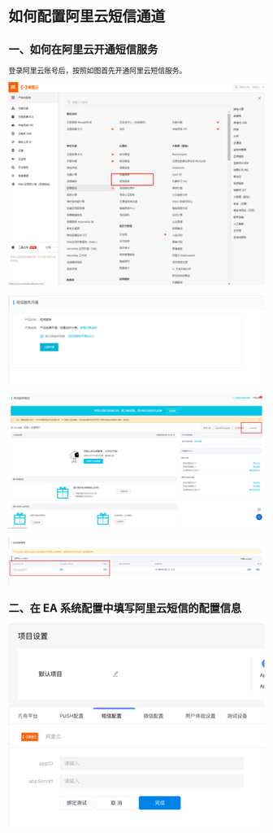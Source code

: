 # 如何配置阿里云短信通道

## 一、如何在阿里云开通短信服务

登录阿里云账号后，按照如图首先开通阿里云短信服务。

![&#x9009;&#x62E9;&#x77ED;&#x4FE1;&#x670D;&#x52A1;](../.gitbook/assets/image%20%2839%29.png)

![&#x5F00;&#x901A;&#x77ED;&#x4FE1;&#x670D;&#x52A1;](../.gitbook/assets/image%20%2837%29.png)

![&#x70B9;&#x51FB; AccessKey](../.gitbook/assets/image%20%2835%29.png)

![&#x590D;&#x5236; ID &#x548C; Secret&#xFF0C;&#x51C6;&#x5907;&#x586B;&#x5199;&#x5230; EA &#x7CFB;&#x7EDF;&#x914D;&#x7F6E;&#x4E2D;](../.gitbook/assets/image%20%2838%29.png)

## 二、在 EA 系统配置中填写阿里云短信的配置信息

![](../.gitbook/assets/image%20%2836%29.png)

